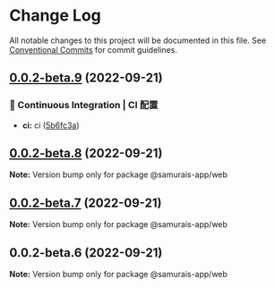 # Change Log

All notable changes to this project will be documented in this file.
See [Conventional Commits](https://conventionalcommits.org) for commit guidelines.

## [0.0.2-beta.9](https://github.com/samurais-app/samurais-app/compare/v0.0.2-beta.8...v0.0.2-beta.9) (2022-09-21)


### 👷 Continuous Integration | CI 配置

* **ci:** ci ([5b6fc3a](https://github.com/samurais-app/samurais-app/commit/5b6fc3a8e9753c6bd1cd2da9ff1e349c37c566d8))



## [0.0.2-beta.8](https://github.com/samurais-app/samurais-app/compare/v0.0.2-beta.7...v0.0.2-beta.8) (2022-09-21)

**Note:** Version bump only for package @samurais-app/web





## [0.0.2-beta.7](https://github.com/samurais-app/samurais-app/compare/v0.0.2-beta.6...v0.0.2-beta.7) (2022-09-21)

**Note:** Version bump only for package @samurais-app/web





## 0.0.2-beta.6 (2022-09-21)

**Note:** Version bump only for package @samurais-app/web
